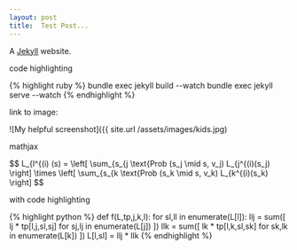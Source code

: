 ```yaml
---
layout: post
title:  Test Post...
---
```


A [Jekyll][jekyll] website.

code highlighting

{% highlight ruby %}
	bundle exec jekyll build --watch
	bundle exec jekyll serve --watch
{% endhighlight %}

link to image:

![My helpful screenshot]({{ site.url /assets/images/kids.jpg)

mathjax

$$
L_{l^{(i) (s) = \left[ 
        \sum_{s_{j \text{Prob (s_j \mid s, v_j) L_{j^{(i)(s_j)
    \right] \times \left[
        \sum_{s_{k \text{Prob (s_k \mid s, v_k) L_{k^{(i)(s_k)
    \right]
$$

with code highlighting

{% highlight python %}
def f(L,tp,j,k,l):
    for sl,ll in enumerate(L[l]):
        llj = sum([ lj * tp[l,j,sl,sj] for sj,lj in enumerate(L[j]) ])
        llk = sum([ lk * tp[l,k,sl,sk] for sk,lk in enumerate(L[k]) ])
        L[l,sl] = llj * llk
{% endhighlight %}

[jekyll]:    http://jekyllrb.com
